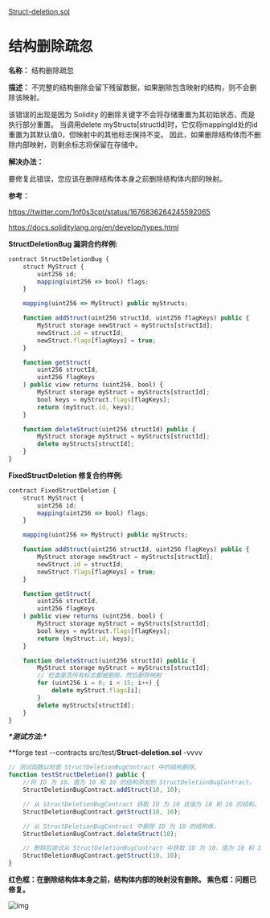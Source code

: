 [Struct-deletion.sol](https://github.com/SunWeb3Sec/DeFiVulnLabs/blob/main/src/test/Struct-deletion.sol)

# 结构删除疏忽

**名称：** 结构删除疏忽

**描述：** 不完整的结构删除会留下残留数据，如果删除包含映射的结构，则不会删除该映射。

该错误的出现是因为 Solidity 的删除关键字不会将存储重置为其初始状态，而是执行部分重置。 当调用delete myStructs[structId]时，它仅将mappingId处的id重置为其默认值0，但映射中的其他标志保持不变。 因此，如果删除结构体而不删除内部映射，则剩余标志将保留在存储中。

**解决办法：**

要修复此错误，您应该在删除结构体本身之前删除结构体内部的映射。

**参考：**

https://twitter.com/1nf0s3cpt/status/1676836264245592065

https://docs.soliditylang.org/en/develop/types.html

**StructDeletionBug 漏洞合约样例:**

```jsx
contract StructDeletionBug {
    struct MyStruct {
        uint256 id;
        mapping(uint256 => bool) flags;
    }

    mapping(uint256 => MyStruct) public myStructs;

    function addStruct(uint256 structId, uint256 flagKeys) public {
        MyStruct storage newStruct = myStructs[structId];
        newStruct.id = structId;
        newStruct.flags[flagKeys] = true;
    }

    function getStruct(
        uint256 structId,
        uint256 flagKeys
    ) public view returns (uint256, bool) {
        MyStruct storage myStruct = myStructs[structId];
        bool keys = myStruct.flags[flagKeys];
        return (myStruct.id, keys);
    }

    function deleteStruct(uint256 structId) public {
        MyStruct storage myStruct = myStructs[structId];
        delete myStructs[structId];
    }
}
```

**FixedStructDeletion 修复合约样例:**

```jsx
contract FixedStructDeletion {
    struct MyStruct {
        uint256 id;
        mapping(uint256 => bool) flags;
    }

    mapping(uint256 => MyStruct) public myStructs;

    function addStruct(uint256 structId, uint256 flagKeys) public {
        MyStruct storage newStruct = myStructs[structId];
        newStruct.id = structId;
        newStruct.flags[flagKeys] = true;
    }

    function getStruct(
        uint256 structId,
        uint256 flagKeys
    ) public view returns (uint256, bool) {
        MyStruct storage myStruct = myStructs[structId];
        bool keys = myStruct.flags[flagKeys];
        return (myStruct.id, keys);
    }

    function deleteStruct(uint256 structId) public {
        MyStruct storage myStruct = myStructs[structId];
        // 检查是否所有标志都被删除，然后删除映射
        for (uint256 i = 0; i < 15; i++) {
            delete myStruct.flags[i];
        }
        delete myStructs[structId];
    }
}
```

***\*测试方法:\****

**forge test --contracts src/test/**Struct-deletion.sol** -vvvv

```jsx
// 测试函数以检查 StructDeletionBugContract 中的结构删除。
function testStructDeletion() public {
    //将 ID 为 10、值为 10 和 10 的结构添加到 StructDeletionBugContract。
    StructDeletionBugContract.addStruct(10, 10);

    // 从 StructDeletionBugContract 获取 ID 为 10 且值为 10 和 10 的结构。
    StructDeletionBugContract.getStruct(10, 10);

    // 从 StructDeletionBugContract 中删除 ID 为 10 的结构体。
    StructDeletionBugContract.deleteStruct(10);

    // 删除后尝试从 StructDeletionBugContract 中获取 ID 为 10、值为 10 和 10 的结构体。
    StructDeletionBugContract.getStruct(10, 10);
}
```

**红色框：在删除结构体本身之前，结构体内部的映射没有删除。 紫色框：问题已修复。**

![img](https://web3sec.notion.site/image/https%3A%2F%2Fs3-us-west-2.amazonaws.com%2Fsecure.notion-static.com%2Fb4ebe1c3-5b6a-4651-91f1-0d4c1ea46303%2FUntitled.png?table=block&id=627a5d17-734e-4399-8222-be7578529197&spaceId=369b5001-5511-4fe6-a099-48af1d841f20&width=2000&userId=&cache=v2)